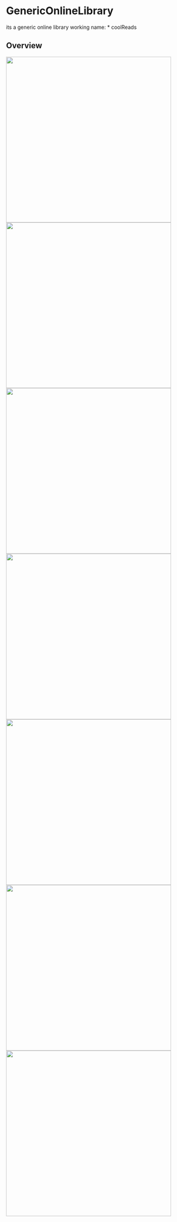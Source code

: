 # GenericOnlineLibrary
its a generic online library
working name:
    * coolReads
## Overview

<img src= "images/bookshelfall.JPG" width=450>
<img src= "images/categories.JPG" width=450>
<img src= "images/reviews.JPG" width=450>
<img src= "images/statistics.JPG" width=450>
<img src= "images/booksmenu.JPG" width=450>
<img src= "images/profile.JPG" width=450>
<img src= "images/home.JPG" width=450>
